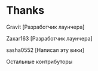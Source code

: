 # Thanks

Gravit \[Разработчик лаунчера\]

Zaxar163 \[Разработчик лаунчера\] 

sasha0552 \[Написал эту вики\] 

Остальные контрибуторы 


